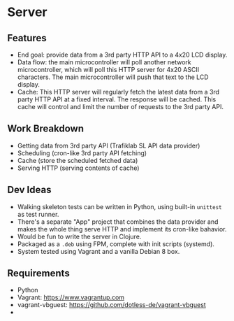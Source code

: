 Server
======


Features
--------

* End goal: provide data from a 3rd party HTTP API to a 4x20 LCD display.
* Data flow: the main microcontroller will poll another network
  microcontroller, which will poll this HTTP server for 4x20 ASCII characters.
  The main microcontroller will push that text to the LCD display.
* Cache: This HTTP server will regularly fetch the latest data from a 3rd party
  HTTP API at a fixed interval. The response will be cached. This cache will
  control and limit the number of requests to the 3rd party API.


Work Breakdown
--------------

* Getting data from 3rd party API (Trafiklab SL API data provider)
* Scheduling (cron-like 3rd party API fetching)
* Cache (store the scheduled fetched data)
* Serving HTTP (serving contents of cache)


Dev Ideas
---------

* Walking skeleton tests can be written in Python, using built-in `unittest` as
  test runner.
* There's a separate "App" project that combines the data provider and makes
  the whole thing serve HTTP and implement its cron-like bahavior.
* Would be fun to write the server in Clojure.
* Packaged as a `.deb` using FPM, complete with init scripts (systemd).
* System tested using Vagrant and a vanilla Debian 8 box.


Requirements
------------

* Python
* Vagrant: https://www.vagrantup.com
* vagrant-vbguest: https://github.com/dotless-de/vagrant-vbguest
* 
